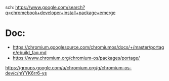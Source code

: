 sch: https://www.google.com/search?q=chromebook+developer+install+package+emerge

# Doc:
- https://chromium.googlesource.com/chromiumos/docs/+/master/portage/ebuild_faq.md
- https://www.chromium.org/chromium-os/packages/portage/

https://groups.google.com/a/chromium.org/g/chromium-os-dev/c/mYYK6rr6-ys

